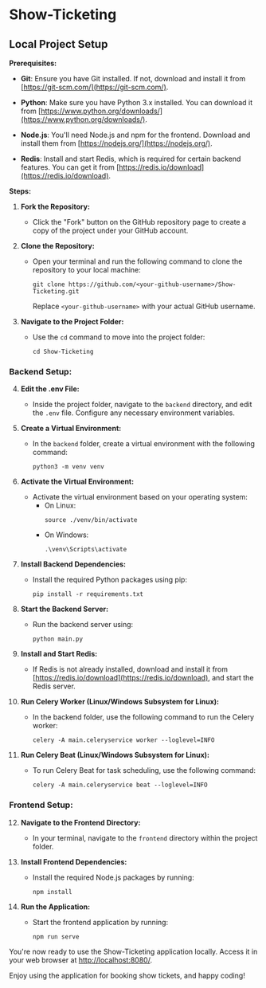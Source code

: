 # Show-Ticketing

## Local Project Setup

**Prerequisites:**

- **Git**: Ensure you have Git installed. If not, download and install it from [https://git-scm.com/](https://git-scm.com/).

- **Python**: Make sure you have Python 3.x installed. You can download it from [https://www.python.org/downloads/](https://www.python.org/downloads/).

- **Node.js**: You'll need Node.js and npm for the frontend. Download and install them from [https://nodejs.org/](https://nodejs.org/).

- **Redis**: Install and start Redis, which is required for certain backend features. You can get it from [https://redis.io/download](https://redis.io/download).

**Steps:**

1. **Fork the Repository:**
   - Click the "Fork" button on the GitHub repository page to create a copy of the project under your GitHub account.

2. **Clone the Repository:**
   - Open your terminal and run the following command to clone the repository to your local machine:
     ```
     git clone https://github.com/<your-github-username>/Show-Ticketing.git
     ```
     Replace `<your-github-username>` with your actual GitHub username.

3. **Navigate to the Project Folder:**
   - Use the `cd` command to move into the project folder:
     ```
     cd Show-Ticketing
     ```

### Backend Setup:

4. **Edit the .env File:**
   - Inside the project folder, navigate to the `backend` directory, and edit the `.env` file. Configure any necessary environment variables.

5. **Create a Virtual Environment:**
   - In the `backend` folder, create a virtual environment with the following command:
     ```
     python3 -m venv venv
     ```

6. **Activate the Virtual Environment:**
   - Activate the virtual environment based on your operating system:
     - On Linux:
       ```
       source ./venv/bin/activate
       ```
     - On Windows:
       ```
       .\venv\Scripts\activate
       ```

7. **Install Backend Dependencies:**
   - Install the required Python packages using pip:
     ```
     pip install -r requirements.txt
     ```

8. **Start the Backend Server:**
   - Run the backend server using:
     ```
     python main.py
     ```

9. **Install and Start Redis:**
   - If Redis is not already installed, download and install it from [https://redis.io/download](https://redis.io/download), and start the Redis server.

10. **Run Celery Worker (Linux/Windows Subsystem for Linux):**
    - In the backend folder, use the following command to run the Celery worker:
      ```
      celery -A main.celeryservice worker --loglevel=INFO
      ```

11. **Run Celery Beat (Linux/Windows Subsystem for Linux):**
    - To run Celery Beat for task scheduling, use the following command:
      ```
      celery -A main.celeryservice beat --loglevel=INFO
      ```

### Frontend Setup:

12. **Navigate to the Frontend Directory:**
    - In your terminal, navigate to the `frontend` directory within the project folder.

13. **Install Frontend Dependencies:**
    - Install the required Node.js packages by running:
      ```
      npm install
      ```

14. **Run the Application:**
    - Start the frontend application by running:
      ```
      npm run serve
      ```

You're now ready to use the Show-Ticketing application locally. Access it in your web browser at [http://localhost:8080/](http://localhost:8080/).

Enjoy using the application for booking show tickets, and happy coding!
